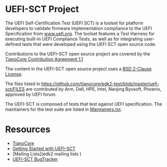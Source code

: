 # UEFI-SCT Project

The UEFI Self-Certification Test (UEFI SCT) is a toolset
for platform developers to validate firmware implementation
compliance to the UEFI Specification from www.uefi.org.
The toolset features a Test Harness for executing
built-in UEFI Compliance Tests, as well as for integrating
user-defined tests that were developed using the
UEFI SCT open source code.

Contributions to the UEFI-SCT open source project are covered by the
[TianoCore Contribution Agreement 1.1](Contributions.txt)

The content in the UEFI-SCT open source project uses a
[BSD 2-Clause License](License.txt).

The files listed in https://github.com/tianocore/edk2-test/blob/master/uefi-sct/FILES 
are contributed by Arm, Dell, HPE, Intel, Nanjing Byosoft, Phoenix, approved by UEFI forum. 

The UEFI-SCT is composed of tests that test against UEFI specification.
The maintainers for the test suite
are listed in [Maintainers.txt](Maintainers.txt).

# Resources
* [TianoCore](http://www.tianocore.org)
* [Getting Started with UEFI-SCT](https://github.com/tianocore/tianocore.github.io/wiki/UEFI-SCT)
* [Mailing Lists](edk2 mailing lists )
* [UEFI-SCT BugTracker](https://bugzilla.tianocore.org/)

